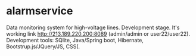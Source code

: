 # alarmservice
Data monitoring system for high-voltage lines.
Development stage.
It's working link http://213.189.220.200:8089 (admin/admin or user22/user22).
Development tools: SQlite, Java/Spring boot, Hibernate, Bootstrup.js/JQuery/JS, CSS(.

